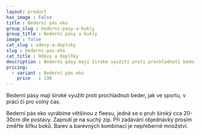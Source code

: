 ```yaml
---
layout: product
has_image : False
title : Bederní pás eko
group_slug : bederni-pasy-a-kukly
group_title : Bederní pásy a kukly
image : false
cat_slug : odevy-a-doplnky
slug : bederni-pas-eko
cat_title : Oděvy a doplňky
description : Bederní pásy mají široké využití proti prochladnutí beder, jak ve sportu, v práci či pro volný čas.
pricing:
  - variant : Bederní pás eko
    price   : 190
---
```


Bederní pásy mají široké využití proti prochladnutí beder, jak ve sportu, v práci či pro volný čas.

Bederní pás eko vyrábíme většinou z fleesu, jedná se o pruh široký cca 20-30cm dle postavy.
Zapnutí je na suchý zip. Při zadávání objednávky prosím změřte šířku boků. Barev a barevných kombinací je nepřeberné množství.

